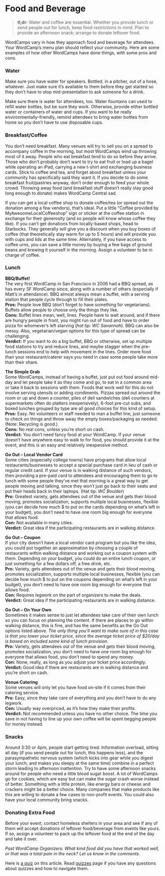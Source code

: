 # Food and Beverage

> **tl;dr:** Water and coffee are essential. Whether you provide lunch or send people out for lunch, keep food restrictions in mind. Plan to provide an afternoon snack; arrange to donate leftover food.

WordCamps vary in how they approach food and beverage for attendees. Your WordCamp’s menu plan should reflect your community. Here are some examples of how other WordCamps have done things, with some pros and cons.

### Water

Make sure you have water for speakers. Bottled, in a pitcher, out of a hose, whatever. Just make sure it’s available to them before they get started so they don’t have to stop mid-presentation to ask someone for a drink.

Make sure there is water for attendees, too. Water fountains can used to refill water bottles, but be sure they work. Otherwise, provide either bottled water or containers of water and cups. If you want to be really environmentally-friendly, remind attendees to bring water bottles from home so you don’t have to use disposable cups.

### Breakfast/Coffee

You don’t need breakfast. Many venues will try to sell you on a spread to accompany coffee in the morning, but most WordCamps wind up throwing most of it away. People who eat breakfast tend to do so before they arrive. Those who don’t probably don’t want to try to eat fruit or load up a bagel while operating an iPad, carrying a new t-shirt and exchanging business cards. Stick to coffee and tea, and forget about breakfast unless your community has specifically said they want it. If you decide to do some breakfast fruit/pastries anyway, don’t order enough to feed your whole crowd. Throwing away food (and breakfast stuff doesn’t really stay good long enough to donate) makes WordCamp Central sad.

If you can get a local coffee shop to donate coffee/tea (or spread out the donation among a few vendors), that’s ideal. Put a little “Coffee provided by MyAwesomeLocalCoffeeshop” sign or sticker at the coffee station in exchange for their generosity (and so people will know whose coffee they like). If you can’t get donations from locally-based shops, head to Starbucks. They generally will give you a discount when you buy boxes of coffee (that theoretically stay warm for up to 5 hours) and will provide you with cups and lids at the same time. Alternately, if you have access to coffee urns, you can save a little money by buying a few bags of ground beans and brewing it yourself in the morning. Assign a volunteer to be in charge of coffee.

### Lunch

**BBQ/Buffet!**  
The very first WordCamp in San Francisco in 2006 had a BBQ spread, as has every SF WordCamp since, along with a number of others (especially if Matt’s in attendance). BBQ almost always mean a buffet, with a serving station that people cycle through to fill their plates.  
**Pros:** People love BBQ (don’t forget to have something for vegetarians). Buffets allow people to choose only the things they like.  
**Cons:** Buffet lines mean, well, lines. People have to wait around, and if there are hungry people in front, you might run out of food and have to order pizza for whomever’s left starving (*hat tip: WC Savannah*). BBQ can also be messy. Also, vegetarian/vegan options for this type of spread can be challenging.  
**Verdict:** If you want to do a big buffet, BBQ or otherwise, set up multiple food stations to try and reduce lines, and maybe stagger when the pre-lunch sessions end to help with movement in the lines. Order more food than your restaurant/caterer says you need in case some people take more than their share.

**The Simple Grab**  
Some WordCamps, instead of having a buffet, just put out food around mid-day and let people take it as they come and go, to eat in a common area or take it back to sessions with them. Foods that work well for this do not involve serving utensils or adding condiments. Pizzas spread out around the room or up and down a counter, piles of deli sandwiches (deli counters at supermarkets often do platters inexpensively), 6-foot pre-cut subs, and boxed lunches grouped by type are all good choices for this kind of setup.  
**Pros:** Easy. No volunteers or staff needed to man a buffet line, just someone to check on things and throw away the empty boxes/packaging as needed. (Note: Recycling is good.)  
**Cons:** No real cons, unless you’re short on cash.  
**Verdict:** You don’t need fancy food at your WordCamp. If your venue doesn’t have anywhere easy to walk to for food, you should provide it at the event, and this is an easy and relatively inexpensive method.

**Go Out – Local Vendor Card**  
Some cities (especially college towns) have programs that allow local restaurants/businesses to accept a special purchase card in lieu of cash or regular credit card. If your venue is in walking distance of such vendors, then providing a pre-paid card to attendees and encouraging them to go to lunch with some people they’ve met that morning is a great way to get people moving and talking, since they won’t just go back to their seats and put their heads back in their laptops. (Hat tip: *WC Boulder*)  
**Pro:** Greatest variety, gets attendees out of the venue and gets their blood moving, promotes socialization, supports mulitple local businesses, flexible (you can decide how much $ to put on the cards depending on what’s left in your budget), you don’t need to have one room big enough for everyone that allows food.  
**Con:** Not available in many cities.  
**Verdict:** Great idea if the participating restaurants are in walking distance.

**Go Out – Coupon**  
If your city doesn’t have a local vendor card program but you like the idea, you could put together an approximation by choosing a couple of restaurants within walking distance and working out a coupon system with them. Depending on your budget, you could do an entire lunch coupon, or just something for a few dollars off, a free drink, etc.  
**Pro:** Variety, gets attendees out of the venue and gets their blood moving, promotes socialization, supports multiple local businesses, flexible (you can decide how much $ to put on the coupons depending on what’s left in your budget), you don’t need to have one room big enough for everyone that allows food.  
**Con:** Requires legwork on the part of organizers to make the deals.  
**Verdict:** Great idea if the participating restaurants are in walking distance.

**Go Out – On Your Own**  
Sometimes it makes sense to just let attendees take care of their own lunch so you can focus on planning the content. If there are places to go within walking distance, this is fine, and has the same benefits as the Go Out options listed above. *The only thing you’ll want to make sure of in this case is that you lower your ticket price, since the average ticket price of $20/day is based on included some kind of lunch provision.*  
**Pro:** Variety, gets attendees out of the venue and gets their blood moving, promotes socialization, you don’t need to have one room big enough for everyone that allows food, you don’t need to spend any money.  
**Con:** None, really, as long as you adjust your ticket price accordingly.  
**Verdict:** Good idea if there are restaurants are in walking distance and you’re short on cash.

**Venue Catering**  
Some venues will only let you have food on-site if it comes from their catering service.  
**Pro:** Easy, since they take care of everything and you don’t have to do any legwork.  
**Con:** Usually way overpriced, as it’s how they make their profits.  
**Verdict:** Not recommended unless you have no other choice. The time you save in not having to line up your own coffee will be spent begging people for money instead.

### Snacks

Around 3:30 or 4pm, people start getting tired. Information overload, sitting all day (if you send people out for lunch, this happens less), and the parasympathetic nervous system (which kicks into gear while you digest your lunch, and makes you sleepy at the same time) combine in a perfect storm leading to afternoon inattention. Try to have some afternoon snacks around for people who need a little blood sugar boost. A lot of WordCamps go for cookies, which are easy but can make the sugar crash worse instead of better. Something with a little protein, like energy bars or cheese and crackers might be a better choice. Many companies that make products like this are willing to donate a few cases to non-profit events. You could also have your local community bring snacks.

### Donating Extra Food

Before your event, contact homeless shelters in your area and see if any of them will accept donations of leftover food/beverage from events like yours. If so, assign a volunteer to pack up the leftover food at the end of the day and take it over.

*Past WordCamp Organizers: What kind food did you have that worked well, or that was a total pain in the neck? Let us know in the comments.*

Here is [a quiz](https://wordpress.org/contributor-training/quiz/food-and-beverage-2/) on this article. Read [quizzes](https://make.wordpress.org/community/handbook/wordcamp-organizer/quizzes/) page if you have any questions about quizzes and how to navigate them.

<!--
*   [To-do](# "To-do")
-->
